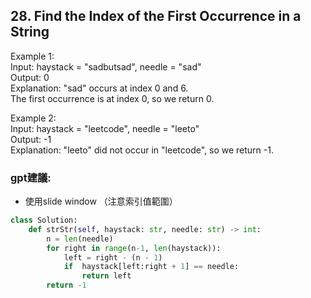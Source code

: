 ## 28. Find the Index of the First Occurrence in a String

Example 1:\
Input: haystack = "sadbutsad", needle = "sad"\
Output: 0\
Explanation: "sad" occurs at index 0 and 6.\
The first occurrence is at index 0, so we return 0.

Example 2:\
Input: haystack = "leetcode", needle = "leeto"\
Output: -1\
Explanation: "leeto" did not occur in "leetcode", so we return -1.

### gpt建議:
- 使用slide window （注意索引值範圍）

```python
class Solution:
    def strStr(self, haystack: str, needle: str) -> int:
        n = len(needle) 
        for right in range(n-1, len(haystack)):
            left = right - (n - 1)
            if  haystack[left:right + 1] == needle:
                return left
        return -1
```